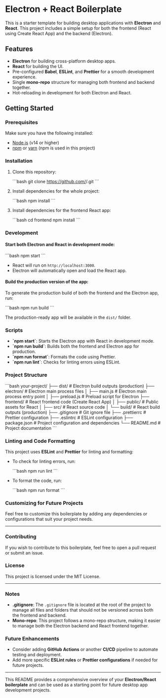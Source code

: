 
# Electron + React Boilerplate

This is a starter template for building desktop applications with **Electron** and **React**. This project includes a simple setup for both the frontend (React using Create React App) and the backend (Electron).

## Features

- **Electron** for building cross-platform desktop apps.
- **React** for building the UI.
- Pre-configured **Babel**, **ESLint**, and **Prettier** for a smooth development experience.
- Single **mono-repo** structure for managing both frontend and backend together.
- Hot-reloading in development for both Electron and React.

## Getting Started

### Prerequisites

Make sure you have the following installed:

- [Node.js](https://nodejs.org/) (v14 or higher)
- [npm](https://www.npmjs.com/) or [yarn](https://yarnpkg.com/) (npm is used in this project)

### Installation

1. Clone this repository:

   \`\`\`bash
   git clone https://github.com/<your-username>/<your-repo-name>.git
   \`\`\`

2. Install dependencies for the whole project:

   \`\`\`bash
   npm install
   \`\`\`

3. Install dependencies for the frontend React app:

   \`\`\`bash
   cd frontend
   npm install
   \`\`\`

### Development

#### Start both Electron and React in development mode:

\`\`\`bash
npm start
\`\`\`

- React will run on `http://localhost:3000`.
- Electron will automatically open and load the React app.

#### Build the production version of the app:

To generate the production build of both the frontend and the Electron app, run:

\`\`\`bash
npm run build
\`\`\`

The production-ready app will be available in the `dist/` folder.

### Scripts

- **\`npm start\`**: Starts the Electron app with React in development mode.
- **\`npm run build\`**: Builds both the frontend and Electron app for production.
- **\`npm run format\`**: Formats the code using Prettier.
- **\`npm run lint\`**: Checks for linting errors using ESLint.

### Project Structure

\`\`\`bash
your-project/
├── dist/                  # Electron build outputs (production)
├── electron/              # Electron main process files
│   ├── main.js            # Electron main process entry point
│   ├── preload.js         # Preload script for Electron
├── frontend/              # React frontend code (Create React App)
│   ├── public/            # Public assets for React
│   ├── src/               # React source code
│   └── build/             # React build outputs (production)
├── .gitignore             # Git ignore file
├── .prettierrc            # Prettier configuration
├── .eslintrc              # ESLint configuration
├── package.json           # Project configuration and dependencies
└── README.md              # Project documentation
\`\`\`

### Linting and Code Formatting

This project uses **ESLint** and **Prettier** for linting and formatting:

- To check for linting errors, run: 

   \`\`\`bash
   npm run lint
   \`\`\`

- To format the code, run:

   \`\`\`bash
   npm run format
   \`\`\`

### Customizing for Future Projects

Feel free to customize this boilerplate by adding any dependencies or configurations that suit your project needs.

---

### Contributing

If you wish to contribute to this boilerplate, feel free to open a pull request or submit an issue.

### License

This project is licensed under the MIT License.

---

### Notes

- **.gitignore**: The `.gitignore` file is located at the root of the project to manage all files and folders that should not be versioned across both the frontend and backend.
- **Mono-repo**: This project follows a mono-repo structure, making it easier to manage both the Electron backend and React frontend together.

### Future Enhancements

- Consider adding **GitHub Actions** or another **CI/CD** pipeline to automate testing and deployment.
- Add more specific **ESLint rules** or **Prettier configurations** if needed for future projects.

---

This README provides a comprehensive overview of your **Electron/React boilerplate** and can be used as a starting point for future desktop app development projects.

